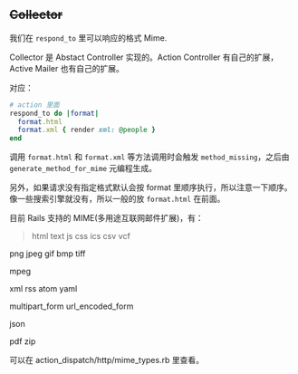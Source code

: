 ## ~~Collector~~

我们在 `respond_to` 里可以响应的格式 Mime.

Collector 是 Abstact Controller 实现的。Action Controller 有自己的扩展，Active Mailer 也有自己的扩展。

对应：

```ruby
# action 里面
respond_to do |format|
  format.html
  format.xml { render xml: @people }
end
```

调用 `format.html` 和 `format.xml` 等方法调用时会触发 `method_missing`，之后由 `generate_method_for_mime` 元编程生成。

另外，如果请求没有指定格式默认会按 format 里顺序执行，所以注意一下顺序。像一些搜索引擎就没有，所以一般的放 `format.html` 在前面。

目前 Rails 支持的 MIME(多用途互联网邮件扩展)，有：

>html
text
js
css
ics
csv
vcf
>
png
jpeg
gif
bmp
tiff
>
mpeg
>
xml
rss
atom
yaml
>
multipart_form
url_encoded_form
>
json
>
pdf
zip

可以在 action_dispatch/http/mime_types.rb 里查看。

